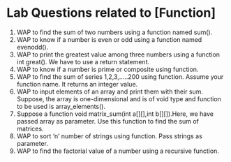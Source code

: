 
# Lab Questions related to [Function]

1.	WAP to find the sum of two numbers using a function named sum().
2.	WAP to know if a number is even or odd using a function named evenodd().
3.	WAP to print the greatest value among three numbers using a function int great().
We have to use a return statement.
4.	WAP to know if a number is prime or composite using function.
5.	WAP to find the sum of series 1,2,3,…..200 using function. Assume your function name. It returns an integer value.
6.	WAP to input elements of an array and print them with their sum. Suppose, the array is one-dimensional and is of void type and function to be used is array_elements().
7.	Suppose a function void matrix_sum(int a[][],int b[][]).Here, we have passed array as parameter. Use this function to find the sum of matrices.
8.	WAP to sort ‘n’ number of strings using function. Pass strings as parameter.
9.	WAP to find the factorial value of a number using a recursive function.
